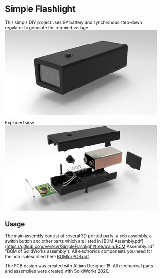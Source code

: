 # Simple Flashlight

This simple DIY project uses 9V battery and synchronous step-down regulator to generate the required voltage.
<img src="https://github.com/veresvr/SimpleFlashlight/blob/main/preview.png"></img>

Exploded view
<img src="https://github.com/veresvr/SimpleFlashlight/blob/main/ExplodedView.png"></img>


## Usage

The main assembly consist of several 3D printed parts, a pcb assembly, a switch button and other parts which are listed in  [BOM Assembly.pdf](https://github.com/veresvr/SimpleFlashlight/tree/main/BOM Assembly.pdf "BOM of SolidWorks assembly").
All electronics components you need for the pcb is described here [BOMforPCB.pdf](https://github.com/veresvr/SimpleFlashlight/tree/main/Electronics/BOMforPCB.pdf "BOM of Altium assembly").

The PCB design was created with Altium Designer 19. All mechanical parts and assemblies were created with SolidWorks 2020.
